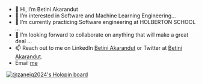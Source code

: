 - 👋 Hi, I’m Betini Akarandut
- 👀 I’m interested in Software and Machine Learning Engineering...
- 🌱 I’m currently practicing Software engineering at HOLBERTON SCHOOL ...
- 💞️ I’m looking forward to collaborate on anything that will make a great deal ...
- 📫 Reach out to me on LinkedIn [Betini Akarandut](https://www.linkedin.com/in/betini-akarandut-24654321a/) or Twitter at [Betini Akarandut](https://twitter.com/zanelloris).
- Email [me](betiniakarandut@gmail.com)

<!---
betiniakarandut/betiniakarandut is a ✨ special ✨ repository because its `README.md` (this file) appears on your GitHub profile.
You can click the Preview link to take a look at your changes.
--->
[![@zaneiq2024's Holopin board](https://holopin.me/zaneiq2024)](https://holopin.io/@zaneiq2024)
